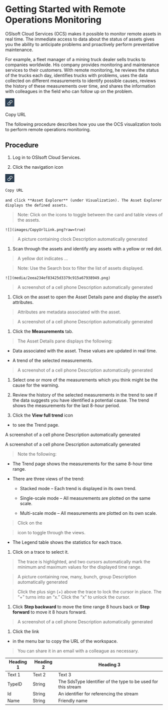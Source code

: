 Getting Started with Remote Operations Monitoring
=================================================

OSIsoft Cloud Services (OCS) makes it possible to monitor remote assets in real
time. The immediate access to data about the status of assets gives you the
ability to anticipate problems and proactively perform preventative maintenance.

For example, a fleet manager of a mining truck dealer sells trucks to companies
worldwide. His company provides monitoring and maintenance services to their
customers. With remote monitoring, he reviews the status of the trucks each day,
identifies trucks with problems, uses the data collected on different
measurements to identify possible causes, reviews the history of these
measurements over time, and shares the information with colleagues in the field
who can follow up on the problem.

![Copy URL](media/fd189a762748d8375f18cedbe35c0a6e.png)

Copy URL

The following procedure describes how you use the OCS visualization tools to
perform remote operations monitoring.

Procedure
---------

1.  Log in to OSIsoft Cloud Services.

2.  Click the navigation icon

![Copy URL](media/fd189a762748d8375f18cedbe35c0a6e.png)

    Copy URL

    and click **Asset Explorer** (under Visualization). The Asset Explorer
    displays the defined assets.

>   Note: Click on the icons to toggle between the card and table views of the
>   assets.

~~~~~~~~~~~~~~~~~~~~~~~~~~~~~~~~~~~~~~~~~~~~~~~~~~~~~~~~~~~~~~~~~~~~~~~~~~~~~~~~
![](images/CopyUrlLink.png?raw=true)
~~~~~~~~~~~~~~~~~~~~~~~~~~~~~~~~~~~~~~~~~~~~~~~~~~~~~~~~~~~~~~~~~~~~~~~~~~~~~~~~

>   A picture containing clock Description automatically generated

1.  Scan through the assets and identify any assets with a yellow or red dot.

>   A yellow dot indicates ...

>   Note: Use the Search box to filter the list of assets displayed.

~~~~~~~~~~~~~~~~~~~~~~~~~~~~~~~~~~~~~~~~~~~~~~~~~~~~~~~~~~~~~~~~~~~~~~~~~~~~~~~~
![](media/2eea234ef83425d3379c915a67938949.png)
~~~~~~~~~~~~~~~~~~~~~~~~~~~~~~~~~~~~~~~~~~~~~~~~~~~~~~~~~~~~~~~~~~~~~~~~~~~~~~~~

>   A screenshot of a cell phone Description automatically generated

1.  Click on the asset to open the Asset Details pane and display the asset’s
    attributes.

>   Attributes are metadata associated with the asset.

>   A screenshot of a cell phone Description automatically generated

1.  Click the **Measurements** tab.

>   The Asset Details pane displays the following:

-   Data associated with the asset. These values are updated in real time.

-   A trend of the selected measurements.

>   A screenshot of a cell phone Description automatically generated

1.  Select one or more of the measurements which you think might be the cause
    for the warning.

2.  Review the history of the selected measurements in the trend to see if the
    data suggests you have identified a potential cause. The trend shows the
    measurements for the last 8-hour period.

3.  Click the **View full trend** icon

-   to see the Trend page.

A screenshot of a cell phone Description automatically generated

A screenshot of a cell phone Description automatically generated

>   Note the following:

-   The Trend page shows the measurements for the same 8-hour time range.

-   There are three views of the trend:

    -   Stacked mode – Each trend is displayed in its own trend.

    -   Single-scale mode – All measurements are plotted on the same scale.

    -   Multi-scale mode – All measurements are plotted on its own scale.

>   Click on the

>   icon to toggle through the views.

-   The Legend table shows the statistics for each trace.

1.  Click on a trace to select it.

>   The trace is highlighted, and two cursors automatically mark the minimum and
>   maximum values for the displayed time range.

>   A picture containing row, many, bunch, group Description automatically
>   generated

>   Click the plus sign (+) above the trace to lock the cursor in place. The “+”
>   turns into an “x.” Click the “x” to unlock the cursor.

1.  Click **Step backward** to move the time range 8 hours back or **Step
    forward** to move it 8 hours forward.

>   A screenshot of a cell phone Description automatically generated

1.  Click the link

-   in the menu bar to copy the URL of the workspace.

>   You can share it in an email with a colleague as necessary.

| Heading 1 | Heading 2 | Heading 3                                                     |
|-----------|-----------|---------------------------------------------------------------|
| Text 1    | Text 2    | Text 3                                                        |
| TypeID    | String    | The SdsType Identifier of the type to be used for this stream |
| Id        | String    | An identifier for referencing the stream                      |
| Name      | String    | Friendly name                                                 |
